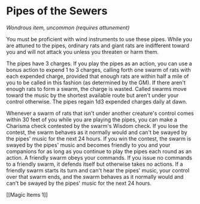 # Pipes of the Sewers

*Wondrous item, uncommon (requires attunement)*

You must be proficient with wind instruments to use these pipes. While you are attuned to the pipes, ordinary rats and giant rats are indifferent toward you and will not attack you unless you threaten or harm them.

The pipes have 3 charges. If you play the pipes as an action, you can use a bonus action to expend 1 to 3 charges, calling forth one swarm of rats with each expended charge, provided that enough rats are within half a mile of you to be called in this fashion (as determined by the GM). If there aren't enough rats to form a swarm, the charge is wasted. Called swarms move toward the music by the shortest available route but aren't under your control otherwise. The pipes regain 1d3 expended charges daily at dawn.

Whenever a swarm of rats that isn't under another creature's control comes within 30 feet of you while you are playing the pipes, you can make a Charisma check contested by the swarm's Wisdom check. If you lose the contest, the swarm behaves as it normally would and can't be swayed by the pipes' music for the next 24 hours. If you win the contest, the swarm is swayed by the pipes' music and becomes friendly to you and your companions for as long as you continue to play the pipes each round as an action. A friendly swarm obeys your commands. If you issue no commands to a friendly swarm, it defends itself but otherwise takes no actions. If a friendly swarm starts its turn and can't hear the pipes' music, your control over that swarm ends, and the swarm behaves as it normally would and can't be swayed by the pipes' music for the next 24 hours.


[[Magic Items 1]]